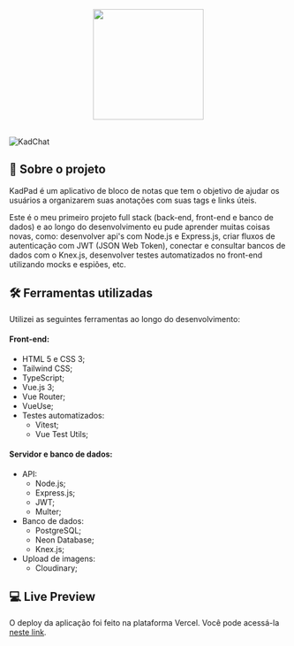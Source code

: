 <div align="center">
  <img width="200" src="https://user-images.githubusercontent.com/98963793/229954020-f8e0095c-2fbf-4fad-82ce-a32dd8708669.png"/>
</div>
<div>‎</div>

![KadChat](https://user-images.githubusercontent.com/98963793/230805069-ba5a4713-9fed-4ec4-95ce-15db1df7db3c.png)

## 📖 Sobre o projeto
KadPad é um aplicativo de bloco de notas que tem o objetivo de ajudar os usuários a organizarem suas anotações com suas tags e links úteis.

Este é o meu primeiro projeto full stack (back-end, front-end e banco de dados) e ao longo do desenvolvimento eu pude aprender muitas coisas novas, como: desenvolver api's com Node.js e Express.js, criar fluxos de autenticação com JWT (JSON Web Token), conectar e consultar bancos de dados com o Knex.js, desenvolver testes automatizados no front-end utilizando mocks e espiões, etc.

## 🛠️ Ferramentas utilizadas
Utilizei as seguintes ferramentas ao longo do desenvolvimento:

#### Front-end:
<ul>
<li> HTML 5 e CSS 3; </li>
<li> Tailwind CSS; </li>
<li> TypeScript; </li>
<li> Vue.js 3; </li>
<li> Vue Router; </li>
<li> VueUse; </li>
<li>Testes automatizados:
<ul>
<li>Vitest;</li>
<li>Vue Test Utils;</li>
</ul>
</li>
</ul>

#### Servidor e banco de dados:
<ul>
<li>API:
<ul>
<li> Node.js; </li>
<li> Express.js; </li>
<li> JWT; </li>
<li> Multer; </li>
</ul>

<li> Banco de dados:
<ul>
<li>PostgreSQL; </li>
<li>Neon Database; </li>
<li>Knex.js; </li>
</ul>
</li>

<li> Upload de imagens:
<ul>
<li>Cloudinary; </li>
</ul>
</li>
</li>
</ul>

## 💻 Live Preview
O deploy da aplicação foi feito na plataforma Vercel. Você pode acessá-la [neste link](https://kadpad.vercel.app).
